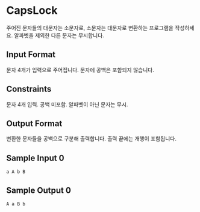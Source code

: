 # CapsLock

주어진 문자들의 대문자는 소문자로, 소문자는 대문자로 변환하는 프로그램을 작성하세요. 알파벳을 제외한 다른 문자는 무시합니다.

## Input Format

문자 4개가 입력으로 주어집니다. 문자에 공백은 포함되지 않습니다.

## Constraints

문자 4개 입력. 공백 미포함. 알파벳이 아닌 문자는 무시.

## Output Format

변환한 문자들을 공백으로 구분해 출력합니다. 출력 끝에는 개행이 포함됩니다.

## Sample Input 0
```
a A b B
```
## Sample Output 0
```
A a B b
```